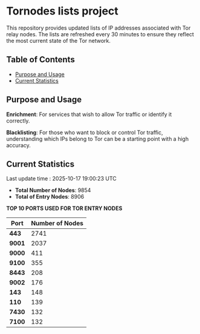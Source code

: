 # Tornodes lists project

This repository provides updated lists of IP addresses associated with Tor relay nodes. The lists are refreshed every 30 minutes to ensure they reflect the most current state of the Tor network.

## Table of Contents

- [Purpose and Usage](#purpose-and-usage)
- [Current Statistics](#current-statistics)


## Purpose and Usage

**Enrichment**: For services that wish to allow Tor traffic or identify it correctly.

**Blacklisting**: For those who want to block or control Tor traffic, understanding which IPs belong to Tor can be a starting point with a high accuracy.

## Current Statistics

Last update time : 2025-10-17 19:00:23 UTC

- **Total Number of Nodes**: 9854
- **Total of Entry Nodes**: 8906

**TOP 10 PORTS USED FOR TOR ENTRY NODES**

| **Port** | **Number of Nodes** |
|------|-----------------|
| **443**   | 2741  |
| **9001**   | 2037  |
| **9000**   | 411  |
| **9100**   | 355  |
| **8443**   | 208  |
| **9002**   | 176  |
| **143**   | 148  |
| **110**   | 139  |
| **7430**   | 132  |
| **7100**   | 132  |

